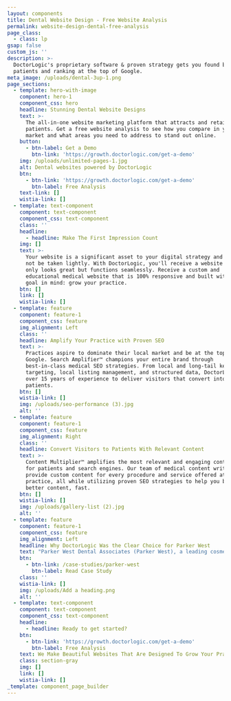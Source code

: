 ```yaml
---
layout: components
title: Dental Website Design - Free Website Analysis
permalink: website-design-dental-free-analysis
page_class:
  - class: lp
gsap: false
custom_js: ''
description: >-
  DoctorLogic's proprietary software & proven strategy gets you found by more
  patients and ranking at the top of Google.
meta_image: /uploads/dental-3up-1.png
page_sections:
  - template: hero-with-image
    component: hero-1
    component_css: hero
    headline: Stunning Dental Website Designs
    text: >-
      The all-in-one website marketing platform that attracts and retains more
      patients. Get a free website analysis to see how you compare in your
      market and what areas you need to address to stand out online.
    button:
      - btn-label: Get a Demo
        btn-link: 'https://growth.doctorlogic.com/get-a-demo'
    img: /uploads/unlimited-pages-1.jpg
    alt: Dental websites powered by DoctorLogic
    btn:
      - btn-link: 'https://growth.doctorlogic.com/get-a-demo'
        btn-label: Free Analysis
    text-link: []
    wistia-link: []
  - template: text-component
    component: text-component
    component_css: text-component
    class: ''
    headline:
      - headline: Make The First Impression Count
    img: []
    text: >-
      Your website is a significant asset to your digital strategy and should
      not be taken lightly. With DoctorLogic, you'll receive a website that not
      only looks great but functions seamlessly. Receive a custom and
      educational medical website that is 100% responsive and built with one
      goal in mind: grow your practice.
    btn: []
    link: []
    wistia-link: []
  - template: feature
    component: feature-1
    component_css: feature
    img_alignment: Left
    class: ''
    headline: Amplify Your Practice with Proven SEO
    text: >-
      Practices aspire to dominate their local market and be at the top of
      Google. Search Amplifier™ champions your entire brand through
      best-in-class medical SEO strategies. From local and long-tail keyword
      targeting, local listing management, and structured data, DoctorLogic uses
      over 15 years of experience to deliver visitors that convert into
      patients.
    btn: []
    wistia-link: []
    img: /uploads/seo-performance (3).jpg
    alt: ''
  - template: feature
    component: feature-1
    component_css: feature
    img_alignment: Right
    class: ''
    headline: Convert Visitors to Patients With Relevant Content
    text: >-
      Content Multiplier™ amplifies the most relevant and engaging content pages
      for patients and search engines. Our team of medical content writers
      provide custom content for every procedure and service offered at your
      practice, all while utilizing proven SEO strategies to help you build
      better content, fast.
    btn: []
    wistia-link: []
    img: /uploads/gallery-list (2).jpg
    alt: ''
  - template: feature
    component: feature-1
    component_css: feature
    img_alignment: Left
    headline: Why DoctorLogic Was the Clear Choice for Parker West
    text: "Parker West Dental Associates (Parker West), a leading cosmetic dentistry practice in Plano, TX struggled to find the perfect solution to achieve what they wanted most: new patients and practice growth. Since partnering with DoctorLogic, Parker West saw an increase in\_indexed keywords by 935%. Their Before and After Photo Gallery page views increased by 140% and brings in 44.51% of their entire website pageview data.\_"
    btn:
      - btn-link: /case-studies/parker-west
        btn-label: Read Case Study
    class: ''
    wistia-link: []
    img: /uploads/Add a heading.png
    alt: ''
  - template: text-component
    component: text-component
    component_css: text-component
    headline:
      - headline: Ready to get started?
    btn:
      - btn-link: 'https://growth.doctorlogic.com/get-a-demo'
        btn-label: Free Analysis
    text: We Make Beautiful Websites That Are Designed To Grow Your Practice
    class: section-gray
    img: []
    link: []
    wistia-link: []
_template: component_page_builder
---
```


